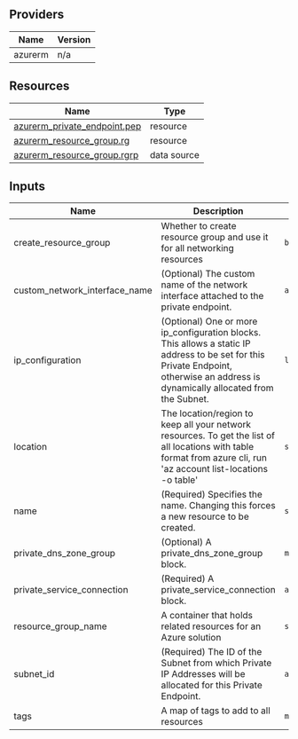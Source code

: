 <!-- BEGIN_TF_DOCS -->


## Providers

| Name | Version |
|------|---------|
| azurerm | n/a |

## Resources

| Name | Type |
|------|------|
| [azurerm_private_endpoint.pep](https://registry.terraform.io/providers/hashicorp/azurerm/latest/docs/resources/private_endpoint) | resource |
| [azurerm_resource_group.rg](https://registry.terraform.io/providers/hashicorp/azurerm/latest/docs/resources/resource_group) | resource |
| [azurerm_resource_group.rgrp](https://registry.terraform.io/providers/hashicorp/azurerm/latest/docs/data-sources/resource_group) | data source |

## Inputs

| Name | Description | Type | Default | Required |
|------|-------------|------|---------|:--------:|
| create\_resource\_group | Whether to create resource group and use it for all networking resources | `bool` | `false` | no |
| custom\_network\_interface\_name | (Optional) The custom name of the network interface attached to the private endpoint. | `any` | `null` | no |
| ip\_configuration | (Optional) One or more ip\_configuration blocks. This allows a static IP address to be set for this Private Endpoint, otherwise an address is dynamically allocated from the Subnet. | `list` | `[]` | no |
| location | The location/region to keep all your network resources. To get the list of all locations with table format from azure cli, run 'az account list-locations -o table' | `string` | `""` | no |
| name | (Required) Specifies the name. Changing this forces a new resource to be created. | `string` | n/a | yes |
| private\_dns\_zone\_group | (Optional) A private\_dns\_zone\_group block. | `map` | `{}` | no |
| private\_service\_connection | (Required) A private\_service\_connection block. | `any` | n/a | yes |
| resource\_group\_name | A container that holds related resources for an Azure solution | `string` | `""` | no |
| subnet\_id | (Required) The ID of the Subnet from which Private IP Addresses will be allocated for this Private Endpoint. | `any` | n/a | yes |
| tags | A map of tags to add to all resources | `map(string)` | `{}` | no |
<!-- END_TF_DOCS -->